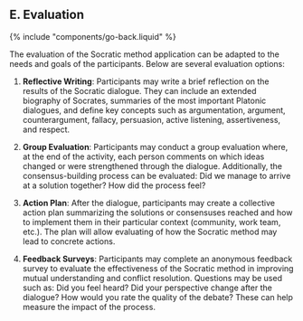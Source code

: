 ## E. Evaluation
{% include "components/go-back.liquid" %}

The evaluation of the Socratic method application can be adapted to the needs and goals of the participants. Below are several evaluation options:

1. **Reflective Writing**: Participants may write a brief reflection on the results of the Socratic dialogue. They can include an extended biography of Socrates, summaries of the most important Platonic dialogues, and define key concepts such as argumentation, argument, counterargument, fallacy, persuasion, active listening, assertiveness, and respect.

2. **Group Evaluation**: Participants may conduct a group evaluation where, at the end of the activity, each person comments on which ideas changed or were strengthened through the dialogue. Additionally, the consensus-building process can be evaluated: Did we manage to arrive at a solution together? How did the process feel?

3. **Action Plan**: After the dialogue, participants may create a collective action plan summarizing the solutions or consensuses reached and how to implement them in their particular context (community, work team, etc.). The plan will allow evaluating of how the Socratic method may lead to concrete actions.

4. **Feedback Surveys**: Participants may complete an anonymous feedback survey to evaluate the effectiveness of the Socratic method in improving mutual understanding and conflict resolution. Questions may be used such as: Did you feel heard? Did your perspective change after the dialogue? How would you rate the quality of the debate? These can help measure the impact of the process.
